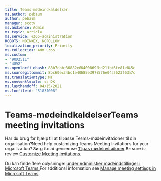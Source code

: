 ```yaml
---
title: Teams-mødeindkaldelser
ms.author: pebaum
author: pebaum
manager: scotv
ms.audience: Admin
ms.topic: article
ms.service: o365-administration
ROBOTS: NOINDEX, NOFOLLOW
localization_priority: Priority
ms.collection: Adm_O365
ms.custom:
- "9002511"
- "4892"
ms.openlocfilehash: 88b7cbbe36882e06400869fbd211bb6fe81e845c
ms.sourcegitcommit: 8bc60ec34bc1e40685e3976576e04a2623f63a7c
ms.translationtype: MT
ms.contentlocale: da-DK
ms.lasthandoff: 04/15/2021
ms.locfileid: "51831008"
---
```

# <a name="teams-meeting-invitations"></a><span data-ttu-id="267b0-102">Teams-mødeindkaldelser</span><span class="sxs-lookup"><span data-stu-id="267b0-102">Teams meeting invitations</span></span>

<span data-ttu-id="267b0-103">Har du brug for hjælp til at tilpasse Teams-mødeinvitationer til din organisation?</span><span class="sxs-lookup"><span data-stu-id="267b0-103">Need help customizing Teams Meeting Invitations for your organization?</span></span> <span data-ttu-id="267b0-104">Sørg for at gennemse [Tilpas mødeinvitationer](https://docs.microsoft.com/microsoftteams/meeting-settings-in-teams#customize-meeting-invitations).</span><span class="sxs-lookup"><span data-stu-id="267b0-104">Be sure to review [Customize Meeting invitations](https://docs.microsoft.com/microsoftteams/meeting-settings-in-teams#customize-meeting-invitations).</span></span>  

<span data-ttu-id="267b0-105">Du kan finde flere oplysninger [under Administrer mødeindstillinger i Microsoft Teams.](https://docs.microsoft.com/microsoftteams/meeting-settings-in-teams)</span><span class="sxs-lookup"><span data-stu-id="267b0-105">For additional information see [Manage meeting settings in Microsoft Teams](https://docs.microsoft.com/microsoftteams/meeting-settings-in-teams).</span></span>
